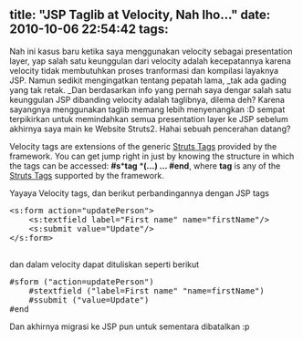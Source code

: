 title: "JSP Taglib at Velocity, Nah lho..."
date: 2010-10-06 22:54:42
tags:
---

Nah ini kasus baru ketika saya menggunakan velocity sebagai presentation layer, yap salah satu keunggulan dari velocity adalah kecepatannya karena velocity tidak membutuhkan proses tranformasi dan kompilasi layaknya JSP. Namun sedikit mengingatkan tentang pepatah lama, _tak ada gading yang tak retak. _Dan berdasarkan info yang pernah saya dengar salah satu keunggulan JSP dibanding velocity adalah taglibnya, dilema deh? Karena sayangnya menggunakan taglib memang lebih menyenangkan :D sempat terpikirkan untuk memindahkan semua presentation layer ke JSP sebelum akhirnya saya main ke Website Struts2\. Hahai sebuah pencerahan datang?

Velocity tags are extensions of the generic [Struts Tags](http://struts.apache.org/2.2.1/docs/struts-tags.html) provided by the framework. You can get jump right in just by knowing the structure in which the tags can be accessed: **#s*****tag** ***(...) ... #end**, where **tag** is any of the [Struts Tags](http://struts.apache.org/2.2.1/docs/struts-tags.html) supported by the framework.

Yayaya Velocity tags, dan berikut perbandingannya dengan JSP tags

  <pre class="brush: xml">&lt;s:form action="updatePerson"&gt;
	&lt;s:textfield label="First name" name="firstName"/&gt;
	&lt;s:submit value="Update"/&gt;
&lt;/s:form&gt;
  </pre> 

dan dalam velocity dapat dituliskan seperti berikut

  <pre>#sform ("action=updatePerson")
	#stextfield ("label=First name" "name=firstName")
	#ssubmit ("value=Update")
#end
</pre> 

Dan akhirnya migrasi ke JSP pun untuk sementara dibatalkan :p